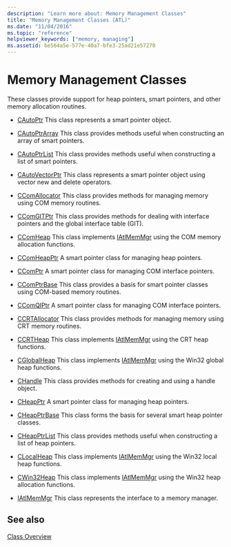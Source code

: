 ```yaml
---
description: "Learn more about: Memory Management Classes"
title: "Memory Management Classes (ATL)"
ms.date: "11/04/2016"
ms.topic: "reference"
helpviewer_keywords: ["memory, managing"]
ms.assetid: be564a5e-577e-40a7-bfe3-25ad21e57270
---
```

# Memory Management Classes

These classes provide support for heap pointers, smart pointers, and other memory allocation routines.

- [CAutoPtr](../atl/reference/cautoptr-class.md) This class represents a smart pointer object.

- [CAutoPtrArray](../atl/reference/cautoptrarray-class.md) This class provides methods useful when constructing an array of smart pointers.

- [CAutoPtrList](../atl/reference/cautoptrlist-class.md) This class provides methods useful when constructing a list of smart pointers.

- [CAutoVectorPtr](../atl/reference/cautovectorptr-class.md) This class represents a smart pointer object using vector new and delete operators.

- [CComAllocator](../atl/reference/ccomallocator-class.md) This class provides methods for managing memory using COM memory routines.

- [CComGITPtr](../atl/reference/ccomgitptr-class.md) This class provides methods for dealing with interface pointers and the global interface table (GIT).

- [CComHeap](../atl/reference/ccomheap-class.md) This class implements [IAtlMemMgr](../atl/reference/iatlmemmgr-class.md) using the COM memory allocation functions.

- [CComHeapPtr](../atl/reference/ccomheapptr-class.md) A smart pointer class for managing heap pointers.

- [CComPtr](../atl/reference/ccomptr-class.md) A smart pointer class for managing COM interface pointers.

- [CComPtrBase](../atl/reference/ccomptrbase-class.md) This class provides a basis for smart pointer classes using COM-based memory routines.

- [CComQIPtr](../atl/reference/ccomqiptr-class.md) A smart pointer class for managing COM interface pointers.

- [CCRTAllocator](../atl/reference/ccrtallocator-class.md) This class provides methods for managing memory using CRT memory routines.

- [CCRTHeap](../atl/reference/ccrtheap-class.md) This class implements [IAtlMemMgr](../atl/reference/iatlmemmgr-class.md) using the CRT heap functions.

- [CGlobalHeap](../atl/reference/cglobalheap-class.md) This class implements [IAtlMemMgr](../atl/reference/iatlmemmgr-class.md) using the Win32 global heap functions.

- [CHandle](../atl/reference/chandle-class.md) This class provides methods for creating and using a handle object.

- [CHeapPtr](../atl/reference/cheapptr-class.md) A smart pointer class for managing heap pointers.

- [CHeapPtrBase](../atl/reference/cheapptrbase-class.md) This class forms the basis for several smart heap pointer classes.

- [CHeapPtrList](../atl/reference/cheapptrlist-class.md) This class provides methods useful when constructing a list of heap pointers.

- [CLocalHeap](../atl/reference/clocalheap-class.md) This class implements [IAtlMemMgr](../atl/reference/iatlmemmgr-class.md) using the Win32 local heap functions.

- [CWin32Heap](../atl/reference/cwin32heap-class.md) This class implements [IAtlMemMgr](../atl/reference/iatlmemmgr-class.md) using the Win32 heap allocation functions.

- [IAtlMemMgr](../atl/reference/iatlmemmgr-class.md) This class represents the interface to a memory manager.

## See also

[Class Overview](../atl/atl-class-overview.md)
